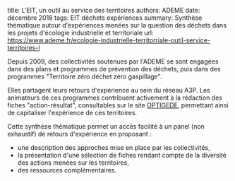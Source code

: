 title: L'EIT, un outil au service des territoires
authors: ADEME
date: décembre 2018
tags: EIT déchets expériences
summary: Synthèse thématique autour d'expériences menées sur la question des déchets dans les projets d'écologie industrielle et territoriale
url: https://www.ademe.fr/ecologie-industrielle-territorriale-outil-service-territoires-l

Depuis 2009, des collectivités soutenues par l'ADEME se sont engagées dans des plans et programmes de prévention des déchets, puis dans des programmes "Territoire zéro déchet zéro gaspillage".

Elles partagent leurs retours d'expérience au sein du réseau A3P. Les animateurs de ces programmes contribuent activement à la rédaction des fiches "action-résultat", consultables sur le site [OPTIGEDE](https://www.optigede.ademe.fr/), permettant ainsi de capitaliser l'expérience de ces territoires.

Cette synthèse thématique permet un accès facilité à un panel (non exhaustif) de retours d'expérience en proposant :

* une description des approches mise en place par les collectivités,
* la présentation d'une sélection de fiches rendant compte de la diversité des actions menées sur les territoires,
* des ressources complémentaires.
